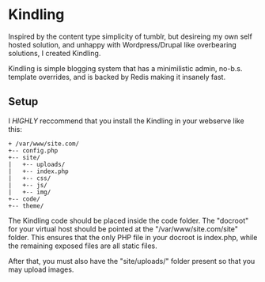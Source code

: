 Kindling
========

Inspired by the content type simplicity of tumblr, but desireing my own self hosted solution, and unhappy with Wordpress/Drupal like overbearing solutions, I created Kindling.

Kindling is simple blogging system that has a minimilistic admin, no-b.s. template overrides, and is backed by Redis making it insanely fast.


Setup
-----

I *HIGHLY* reccommend that you install the Kindling in your webserve like this:

```
+ /var/www/site.com/
+-- config.php
+-- site/
|   +-- uploads/
|   +-- index.php
|   +-- css/
|   +-- js/
|   +-- img/
+-- code/
+-- theme/
```

The Kindling code should be placed inside the code folder. The "docroot" for your virtual host should be pointed at the "/var/www/site.com/site" folder. This ensures that the only PHP file in your docroot is index.php, while the remaining exposed files are all static files.

After that, you must also have the "site/uploads/" folder present so that you may upload images.
